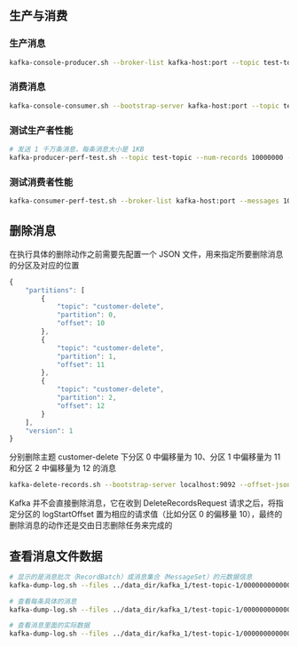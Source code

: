 ## 生产与消费
### 生产消息
```sh
kafka-console-producer.sh --broker-list kafka-host:port --topic test-topic --request-required-acks -1 --producer-property compression.type=lz4
```

### 消费消息
```sh
kafka-console-consumer.sh --bootstrap-server kafka-host:port --topic test-topic --group test-group --from-beginning --consumer-property enable.auto.commit=false 
```

### 测试生产者性能
```sh
# 发送 1 千万条消息，每条消息大小是 1KB
kafka-producer-perf-test.sh --topic test-topic --num-records 10000000 --throughput -1 --record-size 1024 --producer-props bootstrap.servers=kafka-host:port acks=-1 linger.ms=2000 compression.type=lz4
```

### 测试消费者性能
```sh
kafka-consumer-perf-test.sh --broker-list kafka-host:port --messages 10000000 --topic test-topic
```


## 删除消息
在执行具体的删除动作之前需要先配置一个 JSON 文件，用来指定所要删除消息的分区及对应的位置
```js
{
    "partitions": [
        {
            "topic": "customer-delete",
            "partition": 0,
            "offset": 10
        },
        {
            "topic": "customer-delete",
            "partition": 1,
            "offset": 11
        },
        {
            "topic": "customer-delete",
            "partition": 2,
            "offset": 12
        }
    ],
    "version": 1
}
```
分别删除主题 customer-delete 下分区 0 中偏移量为 10、分区 1 中偏移量为 11 和分区 2 中偏移量为 12 的消息
```sh
kafka-delete-records.sh --bootstrap-server localhost:9092 --offset-json-file delete.json
```
Kafka 并不会直接删除消息，它在收到 DeleteRecordsRequest 请求之后，将指定分区的 logStartOffset 置为相应的请求值（比如分区 0 的偏移量 10），最终的删除消息的动作还是交由日志删除任务来完成的


## 查看消息文件数据
```sh
# 显示的是消息批次（RecordBatch）或消息集合（MessageSet）的元数据信息
kafka-dump-log.sh --files ../data_dir/kafka_1/test-topic-1/00000000000000000000.log
```
```sh
# 查看每条具体的消息
kafka-dump-log.sh --files ../data_dir/kafka_1/test-topic-1/00000000000000000000.log --deep-iteration
```
```sh
# 查看消息里面的实际数据
kafka-dump-log.sh --files ../data_dir/kafka_1/test-topic-1/00000000000000000000.log --deep-iteration --print-data-log
```
